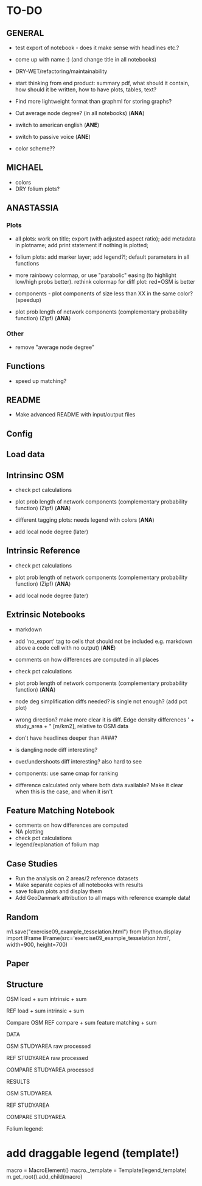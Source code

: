 # TO-DO

## GENERAL

- test export of notebook - does it make sense with headlines etc.?

- come up with name :) (and change title in all notebooks)

- DRY-WET/refactoring/maintainability

- start thinking from end product: summary pdf, what should it contain, how should it be written, how to have plots, tables, text?

- Find more lightweight format than graphml for storing graphs?

- Cut average node degree? (in all notebooks) (**ANA**)

- switch to american english (**ANE**)
- switch to passive voice (**ANE**)

- color scheme??

## MICHAEL

- colors
- DRY folium plots?

## ANASTASSIA

### Plots

- all plots: work on title; export (with adjusted aspect ratio); add metadata in plotname; add print statement if nothing is plotted;

- folium plots: add marker layer; add legend?!; default parameters in all functions
- more rainbowy colormap, or use "parabolic" easing (to highlight low/high probs better). rethink colormap for diff plot: red=OSM is better
- components - plot components of size less than XX in the same color? (speedup)

- plot prob length of network components (complementary probability function) (Zipf) (**ANA**)

### Other

- remove "average node degree"

## Functions

- speed up matching?

## README

- Make advanced README with input/output files

## Config

## Load data

## Intrinsinc OSM

- check pct calculations

- plot prob length of network components (complementary probability function) (Zipf) (**ANA**)
- different tagging plots: needs legend with colors (**ANA**)

- add local node degree (later)

## Intrinsic Reference

- check pct calculations

- plot prob length of network components (complementary probability function) (Zipf) (**ANA**)
- add local node degree (later)

## Extrinsic Notebooks

- markdown

- add 'no_export' tag to cells that should not be included e.g. markdown above a code cell with no output) (**ANE**)

- comments on how differences are computed in all places

- check pct calculations

- plot prob length of network components (complementary probability function) (**ANA**)

- node deg simplification diffs needed? is single not enough? (add pct plot)

- wrong direction? make more clear it is diff. Edge density differences ' + study_area + " [m/km2], relative to OSM data

- don't have headlines deeper than ####?
- is dangling node diff interesting?
- over/undershoots diff interesting? also hard to see
- components: use same cmap for ranking
- difference calculated only where both data available? Make it clear when this is the case, and when it isn't

## Feature Matching Notebook

- comments on how differences are computed
- NA plotting
- check pct calculations
- legend/explanation of folium map

## Case Studies

- Run the analysis on 2 areas/2 reference datasets
- Make separate copies of all notebooks with results
- save folium plots and display them
- Add GeoDanmark attribution to all maps with reference example data!

## Random

m1.save("exercise09_example_tesselation.html")
from IPython.display import IFrame
IFrame(src='exercise09_example_tesselation.html', width=900, height=700)

## Paper

## Structure

OSM
load + sum
intrinsic + sum

REF
load + sum
intrinsic + sum

Compare OSM REF
compare + sum
feature matching + sum

DATA

OSM
STUDYAREA
raw
processed

REF
STUDYAREA
raw
processed

COMPARE
STUDYAREA
processed

RESULTS

OSM
STUDYAREA

REF
STUDYAREA

COMPARE
STUDYAREA

Folium legend:

# add draggable legend (template!)

macro = MacroElement()
macro._template = Template(legend_template)
m.get_root().add_child(macro)
